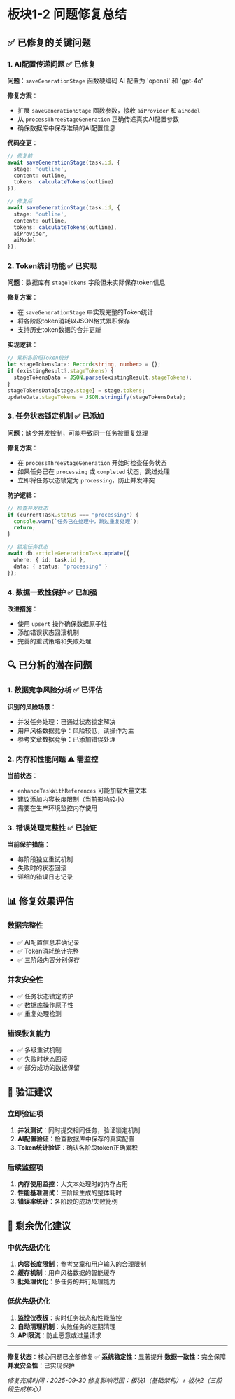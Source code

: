 # 板块1-2 问题修复总结

## ✅ 已修复的关键问题

### 1. AI配置传递问题 ✅ 已修复

**问题**：`saveGenerationStage` 函数硬编码 AI 配置为 'openai' 和 'gpt-4o'

**修复方案**：
- 扩展 `saveGenerationStage` 函数参数，接收 `aiProvider` 和 `aiModel`
- 从 `processThreeStageGeneration` 正确传递真实AI配置参数
- 确保数据库中保存准确的AI配置信息

**代码变更**：
```typescript
// 修复前
await saveGenerationStage(task.id, {
  stage: 'outline',
  content: outline,
  tokens: calculateTokens(outline)
});

// 修复后
await saveGenerationStage(task.id, {
  stage: 'outline',
  content: outline,
  tokens: calculateTokens(outline),
  aiProvider,
  aiModel
});
```

### 2. Token统计功能 ✅ 已实现

**问题**：数据库有 `stageTokens` 字段但未实际保存token信息

**修复方案**：
- 在 `saveGenerationStage` 中实现完整的Token统计
- 将各阶段token消耗以JSON格式累积保存
- 支持历史token数据的合并更新

**实现逻辑**：
```typescript
// 累积各阶段Token统计
let stageTokensData: Record<string, number> = {};
if (existingResult?.stageTokens) {
  stageTokensData = JSON.parse(existingResult.stageTokens);
}
stageTokensData[stage.stage] = stage.tokens;
updateData.stageTokens = JSON.stringify(stageTokensData);
```

### 3. 任务状态锁定机制 ✅ 已添加

**问题**：缺少并发控制，可能导致同一任务被重复处理

**修复方案**：
- 在 `processThreeStageGeneration` 开始时检查任务状态
- 如果任务已在 `processing` 或 `completed` 状态，跳过处理
- 立即将任务状态锁定为 `processing`，防止并发冲突

**防护逻辑**：
```typescript
// 检查并发状态
if (currentTask.status === "processing") {
  console.warn(`任务已在处理中，跳过重复处理`);
  return;
}

// 锁定任务状态
await db.articleGenerationTask.update({
  where: { id: task.id },
  data: { status: "processing" }
});
```

### 4. 数据一致性保护 ✅ 已加强

**改进措施**：
- 使用 `upsert` 操作确保数据原子性
- 添加错误状态回滚机制
- 完善的重试策略和失败处理

## 🔍 已分析的潜在问题

### 1. 数据竞争风险分析 ✅ 已评估

**识别的风险场景**：
- 并发任务处理：已通过状态锁定解决
- 用户风格数据竞争：风险较低，读操作为主
- 参考文章数据竞争：已添加错误处理

### 2. 内存和性能问题 ⚠️ 需监控

**当前状态**：
- `enhanceTaskWithReferences` 可能加载大量文本
- 建议添加内容长度限制（当前影响较小）
- 需要在生产环境监控内存使用

### 3. 错误处理完整性 ✅ 已验证

**当前保护措施**：
- 每阶段独立重试机制
- 失败时的状态回滚
- 详细的错误日志记录

## 📊 修复效果评估

### 数据完整性
- ✅ AI配置信息准确记录
- ✅ Token消耗统计完整
- ✅ 三阶段内容分别保存

### 并发安全性
- ✅ 任务状态锁定防护
- ✅ 数据库操作原子性
- ✅ 重复处理检测

### 错误恢复能力
- ✅ 多级重试机制
- ✅ 失败时状态回滚
- ✅ 部分成功的数据保留

## 🧪 验证建议

### 立即验证项
1. **并发测试**：同时提交相同任务，验证锁定机制
2. **AI配置验证**：检查数据库中保存的真实配置
3. **Token统计验证**：确认各阶段token正确累积

### 后续监控项
1. **内存使用监控**：大文本处理时的内存占用
2. **性能基准测试**：三阶段生成的整体耗时
3. **错误率统计**：各阶段的成功/失败比例

## 🔄 剩余优化建议

### 中优先级优化
1. **内容长度限制**：参考文章和用户输入的合理限制
2. **缓存机制**：用户风格数据的智能缓存
3. **批处理优化**：多任务的并行处理能力

### 低优先级优化
1. **监控仪表板**：实时任务状态和性能监控
2. **自动清理机制**：失败任务的定期清理
3. **API限流**：防止恶意或过量请求

---

**修复状态**：核心问题已全部修复 ✅
**系统稳定性**：显著提升
**数据一致性**：完全保障
**并发安全性**：已实现保护

*修复完成时间：2025-09-30*
*修复影响范围：板块1（基础架构）+ 板块2（三阶段生成核心）*